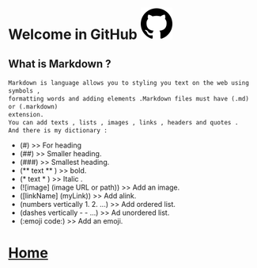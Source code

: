 # Welcome in GitHub  ![github](pics/github_1.png)


## What is Markdown ?
```
Markdown is language allows you to styling you text on the web using symbols ,
formatting words and adding elements .Markdown files must have (.md) or (.markdown) 
extension.
You can add texts , lists , images , links , headers and quotes .
And there is my dictionary :
```
- (#) >> For heading
- (##) >> Smaller heading. 
- (###) >> Smallest heading.
- (** text ** ) >> bold.
- (* text * ) >> Italic .
- (![image] (image URL or path)) >> Add an image.
- ([linkName] (myLink)) >> Add alink.
- (numbers vertically 1. 2. ...) >> Add ordered list.
- (dashes vertically - - ...) >> Ad unordered list.
- (:emoji code:) >> Add an emoji.

# [Home](https://malakmomani.github.io/reading-notes/)